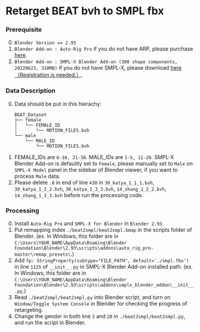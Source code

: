 # Retarget BEAT bvh to SMPL fbx

### Prerequisite
0. `Blender Version == 2.93`
1. `Blender Add-on : Auto-Rig Pro` if you do not have ARP, please purchase [here](https://blendermarket.com/products/auto-rig-pro).
2. `Blender Add-on : SMPL-X Blender Add-on (300 shape components, 20220623, 310MB)` if you do not have SMPL-X, please download [here（Registration is needed.）](https://smpl-x.is.tue.mpg.de/index.html).

### Data Description
0. Data should be put in this hierachy:
    ```
    BEAT_Dataset
    ├── female
    │   └── FEMALE_ID
    │       └── MOTION_FILES.bvh
    └── male
        └── MALE_ID
            └── MOTION_FILES.bvh  
    ```
1. FEMALE_IDs are `6-10, 21-30`. MALE_IDs are `1-5, 11-20`. SMPL-X Blender Add-on is defaultly set to `Female`, please manually set to `Male` on `SMPL-X Model` panel in the sidebar of Blender viewer, if you want to process `Male` data. 
2. Please delete `.0` in end of line `430` in `30_katya_1_1_1.bvh`, `30_katya_1_2_2.bvh`, `30_katya_1_3_3.bvh`, `14_zhang_1_2_2.bvh`, `14_zhang_1_3_3.bvh` before run the processing code.

### Processing
0. Install `Auto-Rig Pro` and `SMPL-X for Blender` in `Blender 2.93`.
1. Put remapping index `./beat2smpl/beat2smpl.bmap` in the scripts folder of Blender. (ex. In Windows, this folder are in `C:\Users\YOUR_NAME\AppData\Roaming\Blender Foundation\Blender\2.93\scripts\addons\auto_rig_pro-master\remap_presets\`.)
2. Add `fp: StringProperty(subtype="FILE_PATH", default='./smpl.fbx')` in line `1125` of `__init__.py` in SMPL-X Blender Add-on installed path. (ex. In Windows, this folder are in `C:\Users\YOUR_NAME\AppData\Roaming\Blender Foundation\Blender\2.93\scripts\addons\smplx_blender_addon\__init__.py`.)
3. Read `./beat2smpl/beat2smpl.py` into Blender script, and turn on `Window/Toggle System Console` in Blender for checking the progress of retargeting.
4. Change the gender in both line `3` and `20` in `./beat2smpl/beat2smpl.py`,  and run the script in Blender.
